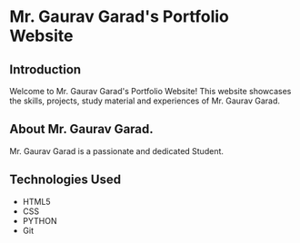 # Mr. Gaurav Garad's Portfolio Website

## Introduction

Welcome to Mr. Gaurav Garad's  Portfolio Website! This website showcases the skills, projects, study material and experiences of Mr. Gaurav Garad.

## About Mr. Gaurav Garad.

Mr. Gaurav Garad is a passionate and dedicated Student. 

## Technologies Used

- HTML5
- CSS
- PYTHON
- Git
